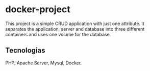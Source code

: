 # docker-project

This project is a simple CRUD application with just one attribute. It separates the application, server and database into three different containers and uses one volume for the database.

## Tecnologias 
PHP, Apache Server, Mysql, Docker.
